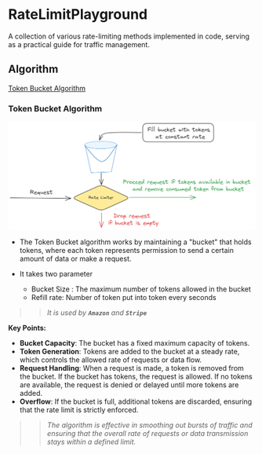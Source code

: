 # RateLimitPlayground
A collection of various rate-limiting methods implemented in code, serving as a practical guide for traffic management.

## Algorithm

[Token Bucket Algorithm](#token-bucket-algorithm)

### Token Bucket Algorithm

![Token Bucket Algorithm.](/images/token-bucket.png "Token Bucket Algorithm")

- The Token Bucket algorithm works by maintaining a "bucket" that holds tokens, where each token represents permission to send a certain amount of data or make a request.

- It takes two parameter
    * Bucket Size : The maximum number of tokens allowed in the bucket
    * Refill rate: Number of token put into token every seconds

>> _It is used by **`Amazon`** and **`Stripe`**_

**Key Points:**
- **Bucket Capacity**: The bucket has a fixed maximum capacity of tokens.
- **Token Generation**: Tokens are added to the bucket at a steady rate, which controls the allowed rate of requests or data flow.
- **Request Handling**: When a request is made, a token is removed from the bucket. If the bucket has tokens, the request is allowed. If no tokens are available, the request is denied or delayed until more tokens are added.
- **Overflow**: If the bucket is full, additional tokens are discarded, ensuring that the rate limit is strictly enforced.

>> _The algorithm is effective in smoothing out bursts of traffic and ensuring that the overall rate of requests or data transmission stays within a defined limit._
